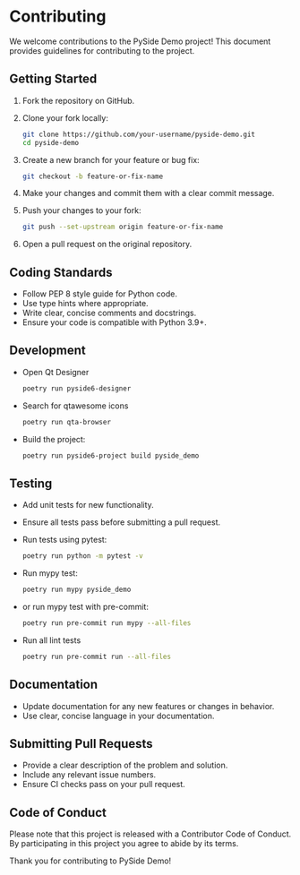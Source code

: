# Contributing

We welcome contributions to the PySide Demo project! This document provides guidelines for contributing to the project.

## Getting Started

1. Fork the repository on GitHub.
2. Clone your fork locally:

   ```bash
   git clone https://github.com/your-username/pyside-demo.git
   cd pyside-demo
   ```

3. Create a new branch for your feature or bug fix:

   ```bash
   git checkout -b feature-or-fix-name
   ```

4. Make your changes and commit them with a clear commit message.
5. Push your changes to your fork:

   ```bash
   git push --set-upstream origin feature-or-fix-name
   ```

6. Open a pull request on the original repository.

## Coding Standards

* Follow PEP 8 style guide for Python code.
* Use type hints where appropriate.
* Write clear, concise comments and docstrings.
* Ensure your code is compatible with Python 3.9+.

## Development

* Open Qt Designer

   ```bash
   poetry run pyside6-designer
   ```

* Search for qtawesome icons

   ```bash
   poetry run qta-browser
   ```

* Build the project:

   ```bash
   poetry run pyside6-project build pyside_demo
   ```

## Testing

* Add unit tests for new functionality.
* Ensure all tests pass before submitting a pull request.

* Run tests using pytest:

  ```bash
  poetry run python -m pytest -v
  ```

* Run mypy test:

   ```bash
   poetry run mypy pyside_demo
   ```

* or run mypy test with pre-commit:

   ```bash
   poetry run pre-commit run mypy --all-files
   ```

* Run all lint tests

   ```bash
   poetry run pre-commit run --all-files
   ```

## Documentation

* Update documentation for any new features or changes in behavior.
* Use clear, concise language in your documentation.

## Submitting Pull Requests

* Provide a clear description of the problem and solution.
* Include any relevant issue numbers.
* Ensure CI checks pass on your pull request.

## Code of Conduct

Please note that this project is released with a Contributor Code of Conduct. By participating in this project you agree to abide by its terms.

Thank you for contributing to PySide Demo!
